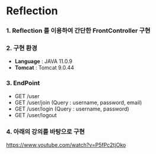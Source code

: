 # Reflection
###  1. Reflection 를 이용하여 간단한 FrontController 구현
###  2. 구현 환경
* **Language**           :	JAVA 11.0.9
* **Tomcat**             :	Tomcat 9.0.44
###  3. EndPoint
* GET /user
* GET /user/join (Query : username, password, email)
* GET /user/login (Query : username, password)
* GET /user/logout

###  4. 아래의 강의를 바탕으로 구현
https://www.youtube.com/watch?v=P5fPc2tjOko
